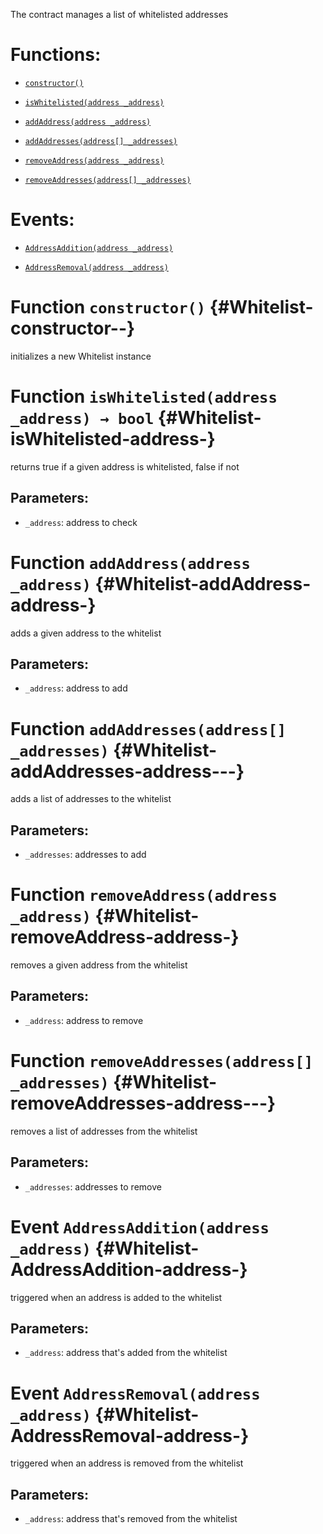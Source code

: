 The contract manages a list of whitelisted addresses

# Functions:

- [`constructor()`](#Whitelist-constructor--)

- [`isWhitelisted(address _address)`](#Whitelist-isWhitelisted-address-)

- [`addAddress(address _address)`](#Whitelist-addAddress-address-)

- [`addAddresses(address[] _addresses)`](#Whitelist-addAddresses-address---)

- [`removeAddress(address _address)`](#Whitelist-removeAddress-address-)

- [`removeAddresses(address[] _addresses)`](#Whitelist-removeAddresses-address---)

# Events:

- [`AddressAddition(address _address)`](#Whitelist-AddressAddition-address-)

- [`AddressRemoval(address _address)`](#Whitelist-AddressRemoval-address-)

# Function `constructor()` {#Whitelist-constructor--}

initializes a new Whitelist instance

# Function `isWhitelisted(address _address) → bool` {#Whitelist-isWhitelisted-address-}

returns true if a given address is whitelisted, false if not

## Parameters:

- `_address`: address to check

# Function `addAddress(address _address)` {#Whitelist-addAddress-address-}

adds a given address to the whitelist

## Parameters:

- `_address`: address to add

# Function `addAddresses(address[] _addresses)` {#Whitelist-addAddresses-address---}

adds a list of addresses to the whitelist

## Parameters:

- `_addresses`: addresses to add

# Function `removeAddress(address _address)` {#Whitelist-removeAddress-address-}

removes a given address from the whitelist

## Parameters:

- `_address`: address to remove

# Function `removeAddresses(address[] _addresses)` {#Whitelist-removeAddresses-address---}

removes a list of addresses from the whitelist

## Parameters:

- `_addresses`: addresses to remove

# Event `AddressAddition(address _address)` {#Whitelist-AddressAddition-address-}

triggered when an address is added to the whitelist

## Parameters:

- `_address`: address that's added from the whitelist

# Event `AddressRemoval(address _address)` {#Whitelist-AddressRemoval-address-}

triggered when an address is removed from the whitelist

## Parameters:

- `_address`: address that's removed from the whitelist
